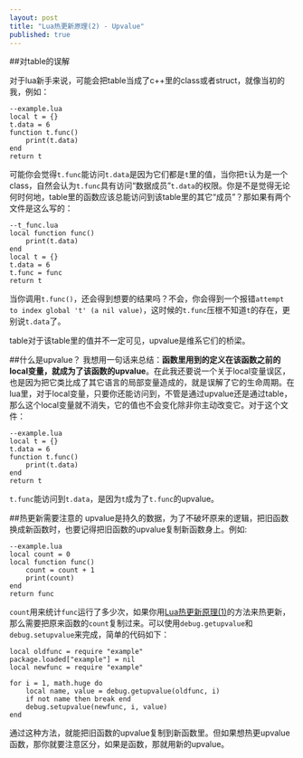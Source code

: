 ```yaml
---
layout: post
title: "Lua热更新原理(2) - Upvalue"
published: true
---
```



##对table的误解

对于lua新手来说，可能会把table当成了c++里的class或者struct，就像当初的我，例如：

	--example.lua
	local t = {}
	t.data = 6
	function t.func()
		print(t.data)
	end
	return t

可能你会觉得`t.func`能访问`t.data`是因为它们都是`t`里的值，当你把`t`认为是一个class，自然会认为`t.func`具有访问“数据成员”`t.data`的权限。你是不是觉得无论何时何地，table里的函数应该总能访问到该table里的其它“成员”？那如果有两个文件是这么写的：

	--t_func.lua
	local function func()
		print(t.data)
	end
    local t = {}
	t.data = 6
	t.func = func
	return t

当你调用`t.func()`，还会得到想要的结果吗？不会，你会得到一个报错`attempt to index global 't' (a nil value)`，这时候的`t.func`压根不知道`t`的存在，更别说`t.data`了。

table对于该table里的值并不一定可见，upvalue是维系它们的桥梁。

##什么是upvalue？
我想用一句话来总结：**函数里用到的定义在该函数之前的local变量，就成为了该函数的upvalue**。在此我还要说一个关于local变量误区，也是因为把它类比成了其它语言的局部变量造成的，就是误解了它的生命周期。在lua里，对于local变量，只要你还能访问到，不管是通过upvalue还是通过table，那么这个local变量就不消失，它的值也不会变化除非你主动改变它。对于这个文件：

	--example.lua
	local t = {}
	t.data = 6
	function t.func()
		print(t.data)
	end
	return t

`t.func`能访问到`t.data`，是因为`t`成为了`t.func`的upvalue。

##热更新需要注意的
upvalue是持久的数据，为了不破坏原来的逻辑，把旧函数换成新函数时，也要记得把旧函数的upvalue复制新函数身上。例如:

	--example.lua
	local count = 0
	local function func()
		count = count + 1
		print(count)
	end
	return func

`count`用来统计`func`运行了多少次，如果你用[Lua热更新原理(1)](http://asqbtcupid.github.io/luahotupdate1-require/)的方法来热更新，那么需要把原来函数的`count`复制过来。可以使用`debug.getupvalue`和`debug.setupvalue`来完成，简单的代码如下：

	local oldfunc = require "example"
	package.loaded["example"] = nil
	local newfunc = require "example"

	for i = 1, math.huge do
		local name, value = debug.getupvalue(oldfunc, i)
		if not name then break end
		debug.setupvalue(newfunc, i, value)
	end

通过这种方法，就能把旧函数的upvalue复制到新函数里。但如果想热更upvalue函数，那你就要注意区分，如果是函数，那就用新的upvalue。
